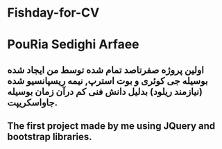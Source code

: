 # Fishday-for-CV
<h1>PouRia Sedighi Arfaee</h1>

<h2>اولین پروژه صفرتاصد تمام شده توسط من ایجاد شده بوسیله جی کوئری و بوت استرپ, نیمه ریسپانسیو شده (نیازمند ریلود) بدلیل دانش فنی کم درآن زمان بوسیله جاواسکریپت.</h2>

<h2>The first project made by me using JQuery and bootstrap libraries.</h2>
